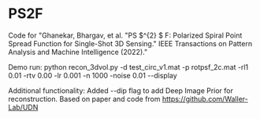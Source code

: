 # PS2F
Code for "Ghanekar, Bhargav, et al. "PS $^{2} $ F: Polarized Spiral Point Spread Function for Single-Shot 3D Sensing." IEEE Transactions on Pattern Analysis and Machine Intelligence (2022)."

Demo run: 
python recon_3dvol.py -d test_circ_v1.mat -p rotpsf_2c.mat -rl1 0.01 -rtv 0.00 -lr 0.001 -n 1000 -noise 0.01 --display

Additional functionality: 
Added --dip flag to add Deep Image Prior for reconstruction. Based on paper and code from https://github.com/Waller-Lab/UDN
